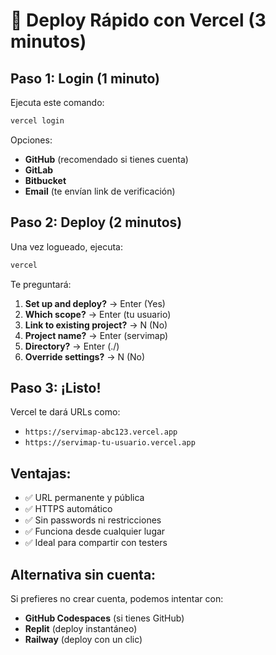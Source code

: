 # 🚀 Deploy Rápido con Vercel (3 minutos)

## Paso 1: Login (1 minuto)
Ejecuta este comando:
```bash
vercel login
```

Opciones:
- **GitHub** (recomendado si tienes cuenta)
- **GitLab**
- **Bitbucket**
- **Email** (te envían link de verificación)

## Paso 2: Deploy (2 minutos)
Una vez logueado, ejecuta:
```bash
vercel
```

Te preguntará:
1. **Set up and deploy?** → Enter (Yes)
2. **Which scope?** → Enter (tu usuario)
3. **Link to existing project?** → N (No)
4. **Project name?** → Enter (servimap)
5. **Directory?** → Enter (./)
6. **Override settings?** → N (No)

## Paso 3: ¡Listo!
Vercel te dará URLs como:
- `https://servimap-abc123.vercel.app`
- `https://servimap-tu-usuario.vercel.app`

## Ventajas:
- ✅ URL permanente y pública
- ✅ HTTPS automático
- ✅ Sin passwords ni restricciones
- ✅ Funciona desde cualquier lugar
- ✅ Ideal para compartir con testers

## Alternativa sin cuenta:
Si prefieres no crear cuenta, podemos intentar con:
- **GitHub Codespaces** (si tienes GitHub)
- **Replit** (deploy instantáneo)
- **Railway** (deploy con un clic)